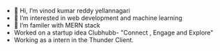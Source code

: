 - 👋 Hi, I’m vinod kumar reddy yellannagari
- 👀 I’m interested in web development and machine learning
- 🌱 I’m familer with  MERN stack
- Worked  on a startup idea Clubhubb- "Connect , Engage and Explore"
- Working as a intern in the Thunder Client.
  


<!---
yvinod29/yvinod29 is a ✨ special ✨ repository because its `README.md` (this file) appears on your GitHub profile.
You can click the Preview link to take a look at your changes.
--->
